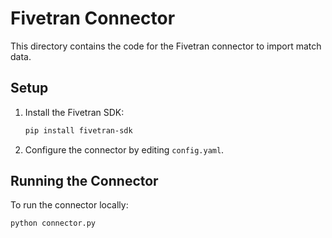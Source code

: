 # Fivetran Connector

This directory contains the code for the Fivetran connector to import match data.

## Setup
1. Install the Fivetran SDK:
   ```bash
   pip install fivetran-sdk
   ```

2. Configure the connector by editing `config.yaml`.

## Running the Connector
To run the connector locally:
```bash
python connector.py
```